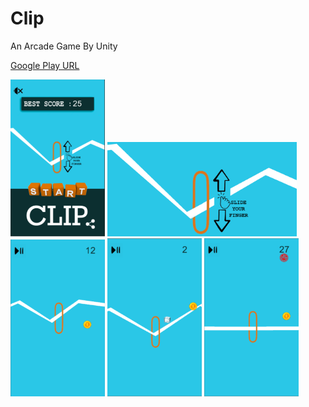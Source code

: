 # Clip
An Arcade Game By Unity

[Google Play URL](https://play.google.com/store/apps/details?id=com.iakay.clip "Google Play URL")

<img src="https://github.com/akayibrahim/Clip/blob/master/unnamed.png" width="30%" height="30%"> <img src="https://github.com/akayibrahim/Clip/blob/master/unnamed-5.png" width="60%" height="60%"> <img src="https://github.com/akayibrahim/Clip/blob/master/unnamed-2.png" width="30%" height="30%"> <img src="https://github.com/akayibrahim/Clip/blob/master/unnamed-3.png" width="30%" height="30%"> <img src="https://github.com/akayibrahim/Clip/blob/master/unnamed-4.png" width="30%" height="30%">

